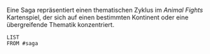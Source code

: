 Eine Saga repräsentiert einen thematischen Zyklus im *Animal Fights* Kartenspiel, der sich auf einen bestimmten Kontinent oder eine übergreifende Thematik konzentriert.

```dataview
LIST
FROM #saga 
